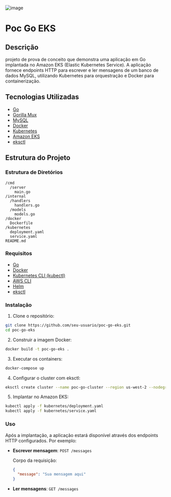 ![image](https://github.com/user-attachments/assets/e6a71825-9367-4f6c-b10c-bc2555e934cc)

# Poc Go EKS

## Descrição

projeto de prova de conceito que demonstra uma aplicação em Go implantada no Amazon EKS (Elastic Kubernetes Service). A aplicação fornece endpoints HTTP para escrever e ler mensagens de um banco de dados MySQL, utilizando Kubernetes para orquestração e Docker para containerização.

## Tecnologias Utilizadas

- [Go](https://golang.org/)
- [Gorilla Mux](https://github.com/gorilla/mux)
- [MySQL](https://www.mysql.com/)
- [Docker](https://www.docker.com/)
- [Kubernetes](https://kubernetes.io/)
- [Amazon EKS](https://aws.amazon.com/eks/)
- [eksctl](https://eksctl.io/)

## Estrutura do Projeto

### Estrutura de Diretórios

```
/cmd
  /server
    main.go
/internal
  /handlers
    handlers.go
  /models
    models.go
/docker
  Dockerfile
/kubernetes
  deployment.yaml
  service.yaml
README.md
```

### Requisitos

- [Go](https://golang.org/dl/)
- [Docker](https://www.docker.com/get-started)
- [Kubernetes CLI (kubectl)](https://kubernetes.io/docs/tasks/tools/)
- [AWS CLI](https://aws.amazon.com/cli/)
- [Helm](https://helm.sh/docs/intro/install/)
- [eksctl](https://eksctl.io/)

### Instalação

1. Clone o repositório:

  ```bash
  git clone https://github.com/seu-usuario/poc-go-eks.git
  cd poc-go-eks
  ```

2. Construir a imagem Docker:

  ```bash
  docker build -t poc-go-eks .
  ```

3. Executar os containers:

  ```bash
  docker-compose up
  ```

4. Configurar o cluster com eksctl:

  ```bash
  eksctl create cluster --name poc-go-cluster --region us-west-2 --nodegroup-name poc-nodes --node-type t2.medium --nodes 3
  ```

5. Implantar no Amazon EKS:

  ```bash
  kubectl apply -f kubernetes/deployment.yaml
  kubectl apply -f kubernetes/service.yaml
  ```

### Uso

Após a implantação, a aplicação estará disponível através dos endpoints HTTP configurados. Por exemplo:

- **Escrever mensagem**: `POST /messages`

  Corpo da requisição:

  ```json
  {
    "message": "Sua mensagem aqui"
  }
  ```

- **Ler mensagens**: `GET /messages`
